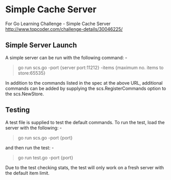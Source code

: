 Simple Cache Server
===================

For Go Learning Challenge - Simple Cache Server <http://www.topcoder.com/challenge-details/30046225/>

Simple Server Launch
--------------------

A simple server can be run with the following command: -

> go run scs.go -port {server port:11212} -items {maximum no. items to store:65535}

In addition to the commands listed in the spec at the above URL, additional commands can be added by
supplying the scs.RegisterCommands option to the scs.NewStore.

Testing
-------

A test file is supplied to test the default commands. To run the test, load the server with the following: -

> go run scs.go -port {port}

and then run the test: -

> go run test.go -port {port}

Due to the test checking stats, the test will only work on a fresh server with the default item limit.
